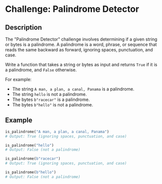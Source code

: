 # Challenge: Palindrome Detector

## Description

The "Palindrome Detector" challenge involves determining if a given string
or bytes is a palindrome.
A palindrome is a word, phrase, or sequence that reads the same backward as
forward, ignoring spaces, punctuation, and case.

Write a function that takes a string or bytes as input and returns `True` if
it is a palindrome, and `False` otherwise.

For example:

- The string `A man, a plan, a canal, Panama` is a palindrome.
- The string `hello` is not a palindrome.
- The bytes `b"racecar"` is a palindrome.
- The bytes `b"hello"` is not a palindrome.

## Example

```python
is_palindrome("A man, a plan, a canal, Panama")
# Output: True (ignoring spaces, punctuation, and case)

is_palindrome("hello")
# Output: False (not a palindrome)

is_palindrome(b"racecar")
# Output: True (ignoring spaces, punctuation, and case)

is_palindrome(b"hello")
# Output: False (not a palindrome)
